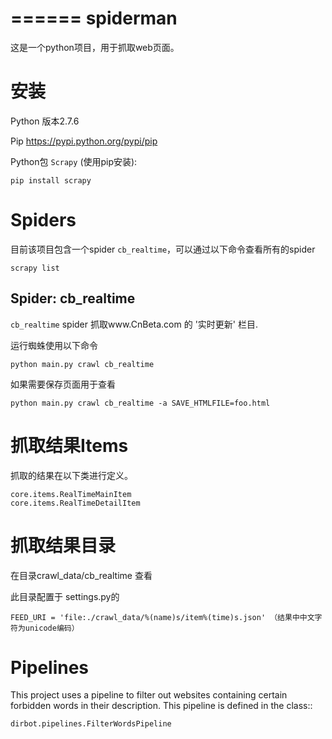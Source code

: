 ======
spiderman
======

这是一个python项目，用于抓取web页面。

安装
======
Python 版本2.7.6

Pip https://pypi.python.org/pypi/pip

Python包 ``Scrapy`` (使用pip安装):
	
	pip install scrapy

Spiders
=======
目前该项目包含一个spider ``cb_realtime``，可以通过以下命令查看所有的spider

    scrapy list

Spider: cb_realtime
------------
``cb_realtime`` spider 抓取www.CnBeta.com 的 '实时更新' 栏目.

运行蜘蛛使用以下命令
	
	python main.py crawl cb_realtime

如果需要保存页面用于查看
	
	python main.py crawl cb_realtime -a SAVE_HTMLFILE=foo.html

抓取结果Items
=====

抓取的结果在以下类进行定义。

    core.items.RealTimeMainItem
    core.items.RealTimeDetailItem
    
抓取结果目录
=========
在目录crawl_data/cb_realtime 查看

此目录配置于 settings.py的

    FEED_URI = 'file:./crawl_data/%(name)s/item%(time)s.json' （结果中中文字符为unicode编码）

Pipelines
=========

This project uses a pipeline to filter out websites containing certain
forbidden words in their description. This pipeline is defined in the class::

    dirbot.pipelines.FilterWordsPipeline
